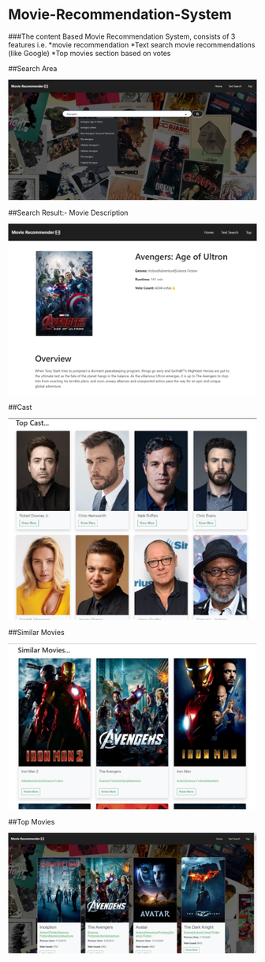 # Movie-Recommendation-System
 ###The content Based Movie Recommendation System, consists of 3 features i.e. 
 *movie recommendation 
 *Text search movie recommendations (like Google)
 *Top movies section based on votes 
 
##Search Area

![alt Data_Collect](https://github.com/anoopjoshi015/Movie-Recommendation-System/blob/main/Screenshot%202023-05-05%20072825.png)

##Search Result:- Movie Description

![alt Data_Collect](https://github.com/anoopjoshi015/Movie-Recommendation-System/blob/main/m2.png)

##Cast

![alt Data_Collect](https://github.com/anoopjoshi015/Movie-Recommendation-System/blob/main/Screenshot%202023-05-05%20073056.png)

##Similar Movies

![alt Data_Collect](https://github.com/anoopjoshi015/Movie-Recommendation-System/blob/main/Screenshot%202023-05-05%20073217.png)

##Top Movies

![alt Data_Collect](https://github.com/anoopjoshi015/Movie-Recommendation-System/blob/main/Screenshot%202023-05-05%20080327.png)
